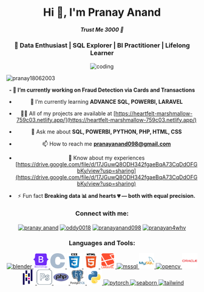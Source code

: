 <h1 align="center">Hi 🦅, I'm Pranay Anand <h5 align="center">Trust Me 3000 🦅</h5></h1>
<h3 align="center">🎯 Data Enthusiast | SQL Explorer | BI Practitioner | Lifelong Learner</h3>
<p align="center">
  <img alt="coding" width="400" src="https://media.giphy.com/media/v1.Y2lkPWVjZjA1ZTQ3aDg1dzZlYTQ2dzdkdTI1NXRnY3RjMHBsbzlqbXN0dzRtc21mNjBtMyZlcD12MV9naWZzX3NlYXJjaCZjdD1n/1MwnwxYu69cNq/giphy.gif">
</p>

<p align="left"> <img src="https://komarev.com/ghpvc/?username=pranay18062003&label=Profile%20views&color=0e75b6&style=flat" alt="pranay18062003" /> </p>

<div align="center">
  
<p><b>- 🔭 I’m currently working on Fraud Detection via Cards and Transactions</b></p>

- 🌱 I’m currently learning **ADVANCE SQL, POWERBI, LARAVEL**

- 👨‍💻 All of my projects are available at [https://heartfelt-marshmallow-759c03.netlify.app/](https://heartfelt-marshmallow-759c03.netlify.app/)

- 💬 Ask me about **SQL, POWERBI, PYTHON, PHP, HTML, CSS**

- 📫 How to reach me **pranayanand098@gmail.com**

- 📄 Know about my experiences [https://drive.google.com/file/d/17JGuwQ8ODH342fgaeBqA73CqDdOFGbKy/view?usp=sharing](https://drive.google.com/file/d/17JGuwQ8ODH342fgaeBqA73CqDdOFGbKy/view?usp=sharing)

- ⚡ Fun fact **Breaking data 📊 and hearts 💔 — both with equal precision.**
</div>
<h3 align="center">Connect with me:</h3>
<p align="center">
<a href="https://linkedin.com/in/pranay anand" target="blank"><img align="center" src="https://raw.githubusercontent.com/rahuldkjain/github-profile-readme-generator/master/src/images/icons/Social/linked-in-alt.svg" alt="pranay anand" height="30" width="40" /></a>
<a href="https://instagram.com/oddy0018" target="blank"><img align="center" src="https://raw.githubusercontent.com/rahuldkjain/github-profile-readme-generator/master/src/images/icons/Social/instagram.svg" alt="oddy0018" height="30" width="40" /></a>
<a href="https://www.hackerrank.com/pranayanand098" target="blank"><img align="center" src="https://raw.githubusercontent.com/rahuldkjain/github-profile-readme-generator/master/src/images/icons/Social/hackerrank.svg" alt="pranayanand098" height="30" width="40" /></a>
<a href="https://auth.geeksforgeeks.org/user/pranayan4whv" target="blank"><img align="center" src="https://raw.githubusercontent.com/rahuldkjain/github-profile-readme-generator/master/src/images/icons/Social/geeks-for-geeks.svg" alt="pranayan4whv" height="30" width="40" /></a>
</p>

<h3 align="center">Languages and Tools:</h3>
<p align="center"> <a href="https://www.blender.org/" target="_blank" rel="noreferrer"> <img src="https://download.blender.org/branding/community/blender_community_badge_white.svg" alt="blender" width="40" height="40"/> </a> <a href="https://getbootstrap.com" target="_blank" rel="noreferrer"> <img src="https://raw.githubusercontent.com/devicons/devicon/master/icons/bootstrap/bootstrap-plain-wordmark.svg" alt="bootstrap" width="40" height="40"/> </a> <a href="https://www.cprogramming.com/" target="_blank" rel="noreferrer"> <img src="https://raw.githubusercontent.com/devicons/devicon/master/icons/c/c-original.svg" alt="c" width="40" height="40"/> </a> <a href="https://www.w3schools.com/css/" target="_blank" rel="noreferrer"> <img src="https://raw.githubusercontent.com/devicons/devicon/master/icons/css3/css3-original-wordmark.svg" alt="css3" width="40" height="40"/> </a> <a href="https://www.w3.org/html/" target="_blank" rel="noreferrer"> <img src="https://raw.githubusercontent.com/devicons/devicon/master/icons/html5/html5-original-wordmark.svg" alt="html5" width="40" height="40"/> </a> <a href="https://laravel.com/" target="_blank" rel="noreferrer"> <img src="https://raw.githubusercontent.com/devicons/devicon/master/icons/laravel/laravel-plain-wordmark.svg" alt="laravel" width="40" height="40"/> </a> <a href="https://www.microsoft.com/en-us/sql-server" target="_blank" rel="noreferrer"> <img src="https://www.svgrepo.com/show/303229/microsoft-sql-server-logo.svg" alt="mssql" width="40" height="40"/> </a> <a href="https://www.mysql.com/" target="_blank" rel="noreferrer"> <img src="https://raw.githubusercontent.com/devicons/devicon/master/icons/mysql/mysql-original-wordmark.svg" alt="mysql" width="40" height="40"/> </a> <a href="https://opencv.org/" target="_blank" rel="noreferrer"> <img src="https://www.vectorlogo.zone/logos/opencv/opencv-icon.svg" alt="opencv" width="40" height="40"/> </a> <a href="https://www.oracle.com/" target="_blank" rel="noreferrer"> <img src="https://raw.githubusercontent.com/devicons/devicon/master/icons/oracle/oracle-original.svg" alt="oracle" width="40" height="40"/> </a> <a href="https://pandas.pydata.org/" target="_blank" rel="noreferrer"> <img src="https://raw.githubusercontent.com/devicons/devicon/2ae2a900d2f041da66e950e4d48052658d850630/icons/pandas/pandas-original.svg" alt="pandas" width="40" height="40"/> </a> <a href="https://www.photoshop.com/en" target="_blank" rel="noreferrer"> <img src="https://raw.githubusercontent.com/devicons/devicon/master/icons/photoshop/photoshop-line.svg" alt="photoshop" width="40" height="40"/> </a> <a href="https://www.php.net" target="_blank" rel="noreferrer"> <img src="https://raw.githubusercontent.com/devicons/devicon/master/icons/php/php-original.svg" alt="php" width="40" height="40"/> </a> <a href="https://www.postgresql.org" target="_blank" rel="noreferrer"> <img src="https://raw.githubusercontent.com/devicons/devicon/master/icons/postgresql/postgresql-original-wordmark.svg" alt="postgresql" width="40" height="40"/> </a> <a href="https://www.python.org" target="_blank" rel="noreferrer"> <img src="https://raw.githubusercontent.com/devicons/devicon/master/icons/python/python-original.svg" alt="python" width="40" height="40"/> </a> <a href="https://pytorch.org/" target="_blank" rel="noreferrer"> <img src="https://www.vectorlogo.zone/logos/pytorch/pytorch-icon.svg" alt="pytorch" width="40" height="40"/> </a> <a href="https://seaborn.pydata.org/" target="_blank" rel="noreferrer"> <img src="https://seaborn.pydata.org/_images/logo-mark-lightbg.svg" alt="seaborn" width="40" height="40"/> </a> <a href="https://tailwindcss.com/" target="_blank" rel="noreferrer"> <img src="https://www.vectorlogo.zone/logos/tailwindcss/tailwindcss-icon.svg" alt="tailwind" width="40" height="40"/> </a> </p>

